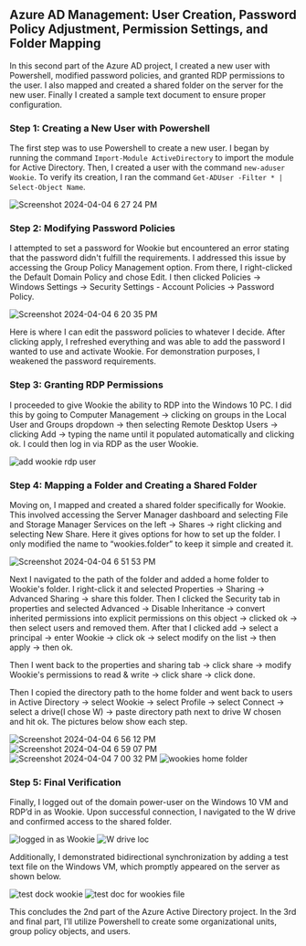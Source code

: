 ## Azure AD Management: User Creation, Password Policy Adjustment, Permission Settings, and Folder Mapping

In this second part of the Azure AD project, I created a new user with Powershell, modified password policies, and granted RDP permissions to the user. I also mapped and created a shared folder on the server for the new user.
Finally I created a sample text document to ensure proper configuration.

### Step 1: Creating a New User with Powershell

The first step was to use Powershell to create a new user. I began by running the command `Import-Module ActiveDirectory` to import the module for Active Directory. Then, I created a user with the command `new-aduser Wookie`. To verify its creation, I ran the command `Get-ADUser -Filter * | Select-Object Name`.

![Screenshot 2024-04-04 6 27 24 PM](https://github.com/Josh-Medina/Active-Directory-Homelab-Projects/assets/162754106/d5ac9746-da74-4d0b-874c-cd267ee460b5)

### Step 2: Modifying Password Policies

I attempted to set a password for Wookie but encountered an error stating that the password didn't fulfill the requirements. I addressed this issue by accessing the Group Policy Management option. From there, I right-clicked the Default Domain Policy and chose Edit. I then clicked Policies -> Windows Settings -> Security Settings - Account Policies -> Password Policy.

![Screenshot 2024-04-04 6 20 35 PM](https://github.com/Josh-Medina/Active-Directory-Homelab-Projects/assets/162754106/18e56b55-f6c8-4234-9bab-f781624ee427)

Here is where I can edit the password policies to whatever I decide. After clicking apply, I refreshed everything and was able to add the password I wanted to use and activate Wookie. For demonstration purposes, I weakened the password requirements.
### Step 3: Granting RDP Permissions

I proceeded to give Wookie the ability to RDP into the Windows 10 PC. I did this by going to Computer Management -> clicking on groups in the Local User and Groups dropdown -> then selecting Remote Desktop Users -> clicking Add -> typing the name until it populated automatically and clicking ok. I could then log in via RDP as the user Wookie.

![add wookie rdp user](https://github.com/Josh-Medina/Active-Directory-Homelab-Projects/assets/162754106/13e4794d-f26f-4868-9e56-7338baf61ca9)

### Step 4: Mapping a Folder and Creating a Shared Folder

Moving on, I mapped and created a shared folder specifically for Wookie. This involved accessing the Server Manager dashboard and selecting File and Storage Manager Services on the left -> Shares -> right clicking and selecting New Share. Here it gives options for how to set up the folder. I only modified the name to “wookies.folder” to keep it simple and created it. 

![Screenshot 2024-04-04 6 51 53 PM](https://github.com/Josh-Medina/Active-Directory-Homelab-Projects/assets/162754106/4dad8b8f-708f-4b09-bd62-e6591c514197)

Next I navigated to the path of the folder and added a home folder to Wookie's folder.
 I right-click it and selected Properties -> Sharing -> Advanced Sharing -> share this folder. Then I clicked the Security tab in properties and selected Advanced -> Disable Inheritance -> convert inherited permissions into explicit permissions on this object -> clicked ok -> then select users and removed them. After that I clicked add -> select a principal -> enter Wookie -> click ok -> select modify on the list  -> then apply -> then ok.
 
 Then I went back to the properties and sharing tab -> click share -> modify Wookie's permissions to read & write -> click share -> click done. 
 
 Then I copied the directory path to the home folder and went back to users in Active Directory -> select Wookie -> select Profile -> select Connect -> select a drive(I chose W) -> paste directory path next to drive W chosen and hit ok. The pictures below show each step.

![Screenshot 2024-04-04 6 56 12 PM](https://github.com/Josh-Medina/Active-Directory-Homelab-Projects/assets/162754106/3b2ce1b5-fb1f-4f40-877b-38f5dda9b042)
![Screenshot 2024-04-04 6 59 07 PM](https://github.com/Josh-Medina/Active-Directory-Homelab-Projects/assets/162754106/322618cf-ebe2-40ff-ad7d-fb3941177ccd)
![Screenshot 2024-04-04 7 00 32 PM](https://github.com/Josh-Medina/Active-Directory-Homelab-Projects/assets/162754106/2fc25dc6-aef8-49f5-b75c-3749d75a3a25)
![wookies home folder](https://github.com/Josh-Medina/Active-Directory-Homelab-Projects/assets/162754106/f51f1607-917b-47bd-af8d-87a92feba411)

### Step 5: Final Verification

Finally, I logged out of the domain power-user on the Windows 10 VM and RDP’d in as Wookie. Upon successful connection, I navigated to the W drive and confirmed access to the shared folder.

![logged in as Wookie](https://github.com/Josh-Medina/Active-Directory-Homelab-Projects/assets/162754106/938db188-6527-4f0c-bc41-b932aa50f554)
![W drive loc](https://github.com/Josh-Medina/Active-Directory-Homelab-Projects/assets/162754106/296bc94b-1102-443a-a958-5bd02e81900b)

Additionally, I demonstrated bidirectional synchronization by adding a test text file on the Windows VM, which promptly appeared on the server as shown below. 

![test dock wookie](https://github.com/Josh-Medina/Active-Directory-Homelab-Projects/assets/162754106/0c1dd32c-d1d3-4203-9088-6524a9076c40)
![test doc for wookies file](https://github.com/Josh-Medina/Active-Directory-Homelab-Projects/assets/162754106/b4c07871-f57b-40b0-9f47-920ed1f41a26)

This concludes the 2nd part of the Azure Active Directory project. In the 3rd and final part, I’ll utilize Powershell to create some organizational units, group policy objects, and users.
